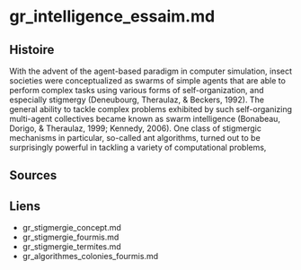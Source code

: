 # gr_intelligence_essaim.md

## Histoire

With the advent of the agent-based paradigm in computer simulation, insect
societies were conceptualized as swarms of simple agents that are able to perform
complex tasks using various forms of self-organization, and especially stigmergy
(Deneubourg, Theraulaz, & Beckers, 1992). The general ability to tackle complex
problems exhibited by such self-organizing multi-agent collectives became known as
swarm intelligence (Bonabeau, Dorigo, & Theraulaz, 1999; Kennedy, 2006). One class of
stigmergic mechanisms in particular, so-called ant algorithms, turned out to be
surprisingly powerful in tackling a variety of computational problems,

## Sources

## Liens

- gr_stigmergie_concept.md
- gr_stigmergie_fourmis.md
- gr_stigmergie_termites.md
- gr_algorithmes_colonies_fourmis.md
